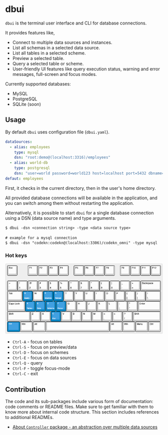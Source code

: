 # dbui

`dbui` is the terminal user interface and CLI for database connections.

It provides features like,

- Connect to multiple data sources and instances.
- List all schemas in a selected data source.
- List all tables in a selected scheme.
- Preview a selected table.
- Query a selected table or scheme.
- User-friendly UI features like query execution status, warning and error messages, full-screen and focus modes.

Currently supported databases:

- MySQL
- PostgreSQL
- SQLite (soon)

## Usage

By default `dbui` uses configuration file (`dbui.yaml`).

```yaml
dataSources:
  - alias: employees
    type: mysql
    dsn: "root:demo@(localhost:3316)/employees"
  - alias: world-db
    type: postgresql
    dsn: "user=world password=world123 host=localhost port=5432 dbname=world-db sslmode=disable"
defaut: employees
```

First, it checks in the current directory, then in the user's home directory.

All provided database connections will be available in the application, and you can switch among them without restarting
the application.

Alternatively, it is possible to start `dbui` for a single database connection using a DSN (data source name) and type
arguments.

```shell
$ dbui -dsn <connection string> -type <data source type>

# example for a mysql connection
$ dbui -dsn "codekn:codekn@(localhost:3306)/codekn_omni" -type mysql
```

### Hot keys

![dbui keyboard hot keys](docs/keyboard-layout.png "DBUI Keyboard Hot Keys")

- `Ctrl-A` - focus on tables
- `Ctrl-S` - focus on preview/data
- `Ctrl-D` - focus on schemes
- `Ctrl-E` - focus on data sources
- `Ctrl-Q` - query
- `Ctrl-F` - toggle focus-mode
- `Ctrl-C` - exit

## Contribution

The code and its sub-packages include various form of documentation: code comments or README files. Make sure to get
familiar with them to know more about internal code structure. This section includes references to additional READMEs.

- [About `Controller` package - an abstraction over multiple data sources](internal/controller/README.md)
